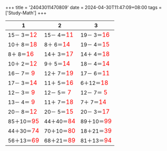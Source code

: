 +++ 
title = '24043011470809' 
date = 2024-04-30T11:47:09+08:00 
tags = ['Study-Math'] 
+++ 

1 | 2 | 3 
-- | -- | -- 
15－ 3＝<font color=red size=4>12</font> | 15－ 4＝<font color=red size=4>11</font> | 19－ 3＝<font color=red size=4>16</font> 
10＋ 8＝<font color=red size=4>18</font> |  8＋ 6＝<font color=red size=4>14</font> | 19－ 4＝<font color=red size=4>15</font> 
 8＋ 8＝<font color=red size=4>16</font> | 14＋ 3＝<font color=red size=4>17</font> | 14＋ 4＝<font color=red size=4>18</font> 
10＋ 2＝<font color=red size=4>12</font> |  9＋ 5＝<font color=red size=4>14</font> | 18－ 4＝<font color=red size=4>14</font> 
16－ 7＝<font color=red size=4> 9</font> | 12＋ 7＝<font color=red size=4>19</font> | 17－ 6＝<font color=red size=4>11</font> 
17－ 3＝<font color=red size=4>14</font> | 11＋ 5＝<font color=red size=4>16</font> |  6＋12＝<font color=red size=4>18</font> 
12－ 3＝<font color=red size=4> 9</font> | 12－ 5＝<font color=red size=4> 7</font> | 12－ 7＝<font color=red size=4> 5</font> 
13－ 4＝<font color=red size=4> 9</font> | 11＋ 7＝<font color=red size=4>18</font> |  7＋ 7＝<font color=red size=4>14</font> 
20－ 8＝<font color=red size=4>12</font> | 20－ 5＝<font color=red size=4>15</font> | 20－ 3＝<font color=red size=4>17</font> 
85＋10＝<font color=red size=4>95</font> | 44＋40＝<font color=red size=4>84</font> | 89＋10＝<font color=red size=4>99</font> 
44＋30＝<font color=red size=4>74</font> | 70＋10＝<font color=red size=4>80</font> | 18＋21＝<font color=red size=4>39</font> 
56＋13＝<font color=red size=4>69</font> | 68＋21＝<font color=red size=4>89</font> | 81＋13＝<font color=red size=4>94</font> 

